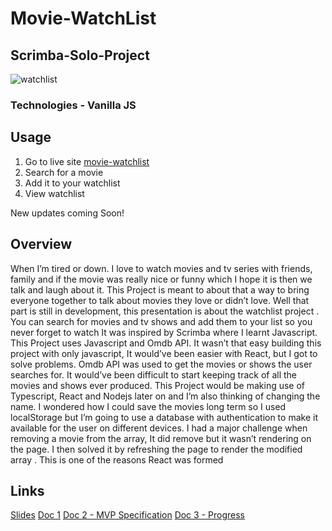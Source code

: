 # Movie-WatchList

## Scrimba-Solo-Project
![watchlist](https://user-images.githubusercontent.com/104834114/207574978-73ddf439-c31e-4e97-8fa8-fe24f40f850b.jpg)
### Technologies - Vanilla JS

## Usage
1. Go to live site [movie-watchlist](https://sweet-gecko-45be45.netlify.app)
2. Search for a movie
3. Add it to your watchlist
4. View watchlist

New updates coming Soon!

## Overview
When I’m tired or down. I love to watch movies and tv series with friends, family and if the movie was really nice or funny which I hope it is then we talk and laugh about it. This Project is meant to about that a way to bring everyone together to talk about movies they love or didn’t love.
	Well that part is still in development,  this presentation is about the watchlist project . You can search for movies and tv shows and add them to your list so you never forget to watch
It was inspired by Scrimba where I learnt Javascript.
This Project uses Javascript and Omdb API. It wasn’t that easy building this project with only javascript, It would’ve been easier with React, but I got to solve problems. 
	Omdb API was used to get the movies or shows the user searches for. It would’ve been difficult to start keeping track of all the movies and shows ever produced.
	This Project would be making use of Typescript, React and Nodejs later on and I’m also thinking of changing the name.
I wondered how I could save the movies long term so I used localStorage but I’m going to use a database with authentication to make it available for the user on different devices.
I had a major challenge when removing a movie from the array, It did remove but it wasn’t rendering on the page.  I then solved it by refreshing the page to  render the modified array . This is one of the reasons React was formed

## Links
[Slides](https://docs.google.com/presentation/d/1vJC_jZMAByniRo6f_mXXhljSDScCEBnfTWen8q4lceI/edit#slide=id.g22885916e73_1_135)
[Doc 1](https://docs.google.com/document/d/1JxqXThmW4Yd7_0kq3Noe0XmJtWsHy-SzwJVdbe5Ld7o/edit)
[Doc 2 - MVP Specification](https://docs.google.com/document/d/1-DY72ciNyKT1XLIXzy-sqgM2u1QPyjdemIukfYh2ux8/edit)
[Doc 3 - Progress](https://docs.google.com/document/d/1KK_g9C-Gz1IFxasaGnGLPpVi8q_v4ln8enZ1OWC6MCQ/edit)

